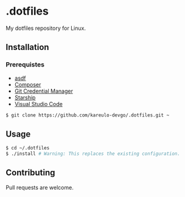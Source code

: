 # .dotfiles

My dotfiles repository for Linux.

## Installation

### Prerequistes

-   [asdf](https://asdf-vm.com/guide/getting-started.html#_2-download-asdf)
-   [Composer](https://getcomposer.org/doc/00-intro.md#installation-linux-unix-macos)
-   [Git Credential Manager](https://github.com/git-ecosystem/git-credential-manager/blob/main/docs/install.md#linux)
-   [Starship](https://starship.rs/#quick-install)
-   [Visual Studio Code](https://code.visualstudio.com/docs/setup/linux)

```sh
$ git clone https://github.com/kareulo-devgo/.dotfiles.git ~
```

## Usage

```sh
$ cd ~/.dotfiles
$ ./install # Warning: This replaces the existing configuration.
```

## Contributing

Pull requests are welcome.
